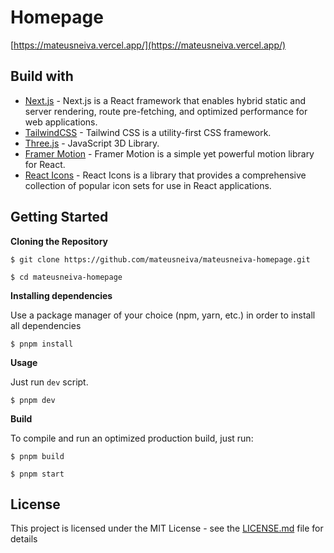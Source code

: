 # Homepage

[https://mateusneiva.vercel.app/](https://mateusneiva.vercel.app/)

## Build with

- [Next.js](https://nextjs.org/) -
  Next.js is a React framework that enables hybrid static and server rendering, route pre-fetching, and optimized performance for web applications.
- [TailwindCSS](https://tailwindcss.com/) - Tailwind CSS is a utility-first CSS framework.
- [Three.js](https://threejs.org/) - JavaScript 3D Library.
- [Framer Motion](https://www.framer.com/motion/) - Framer Motion is a simple yet powerful motion library for React.
- [React Icons](https://react-icons.github.io/react-icons/) - React Icons is a library that provides a comprehensive collection of popular icon sets for use in React applications.

## Getting Started

**Cloning the Repository**

```
$ git clone https://github.com/mateusneiva/mateusneiva-homepage.git

$ cd mateusneiva-homepage
```

**Installing dependencies**

Use a package manager of your choice (npm, yarn, etc.) in order to install all dependencies

```
$ pnpm install
```

**Usage**

Just run `dev` script.

```
$ pnpm dev
```

**Build**

To compile and run an optimized production build, just run:

```
$ pnpm build
```

```
$ pnpm start
```

## License

This project is licensed under the MIT License - see the [LICENSE.md](https://github.com/mateusneiva/mateusneiva-homepage/blob/main/LICENSE) file for details
